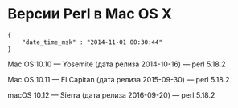 # Версии Perl в Mac OS X

```
{
    "date_time_msk" : "2014-11-01 00:30:44"
}
```

Mac OS 10.10 — Yosemite (дата релиза 2014-10-16) — perl 5.18.2

Mac OS 10.11 — El Capitan (дата релиза 2015-09-30) — perl 5.18.2

macOS 10.12 — Sierra (дата релиза 2016-09-20) — perl 5.18.2
